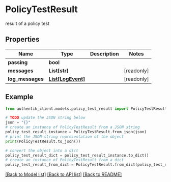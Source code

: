 # PolicyTestResult

result of a policy test

## Properties

Name | Type | Description | Notes
------------ | ------------- | ------------- | -------------
**passing** | **bool** |  | 
**messages** | **List[str]** |  | [readonly] 
**log_messages** | [**List[LogEvent]**](LogEvent.md) |  | [readonly] 

## Example

```python
from authentik_client.models.policy_test_result import PolicyTestResult

# TODO update the JSON string below
json = "{}"
# create an instance of PolicyTestResult from a JSON string
policy_test_result_instance = PolicyTestResult.from_json(json)
# print the JSON string representation of the object
print(PolicyTestResult.to_json())

# convert the object into a dict
policy_test_result_dict = policy_test_result_instance.to_dict()
# create an instance of PolicyTestResult from a dict
policy_test_result_from_dict = PolicyTestResult.from_dict(policy_test_result_dict)
```
[[Back to Model list]](../README.md#documentation-for-models) [[Back to API list]](../README.md#documentation-for-api-endpoints) [[Back to README]](../README.md)


